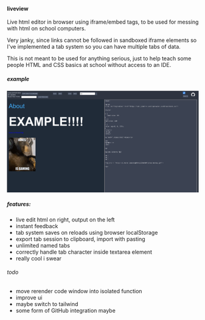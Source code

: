 #### liveview


Live html editor in browser using iframe/embed tags, to be used for messing with html on school computers.

Very janky, since links cannot be followed in sandboxed iframe elements so I've implemented a tab system so you can have multiple tabs of data.

This is not meant to be used for anything serious, just to help teach some people HTML and CSS basics at school without access to an IDE.

##### example
![img](./preview.png)

##### features:

* live edit html on right, output on the left
* instant feedback
* tab system saves on reloads using browser localStorage
* export tab session to clipboard, import with pasting
* unlimited named tabs
* correctly handle tab character inside textarea element
* really cool i swear

###### todo
* move rerender code window into isolated function
* improve ui
* maybe switch to tailwind
* some form of GitHub integration maybe
